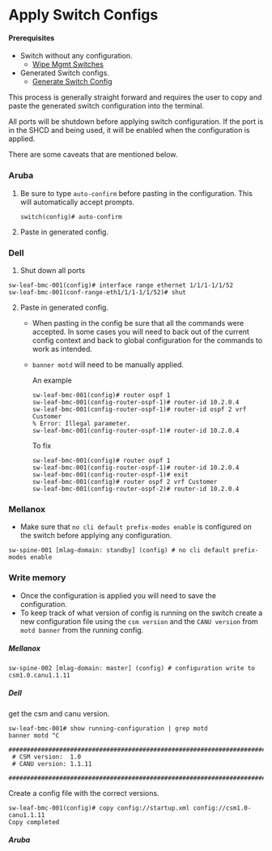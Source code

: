 # Apply Switch Configs

#### Prerequisites 

- Switch without any configuration.
    - [Wipe Mgmt Switches](wipe_mgmt_switches.md)
- Generated Switch configs.
    - [Generate Switch Config](generate_switch_configs.md)

This process is generally straight forward and requires the user to copy and paste the generated switch configuration into the terminal.

All ports will be shutdown before applying switch configuration.  If the port is in the SHCD and being used, it will be enabled when the configuration is applied.

There are some caveats that are mentioned below.
### Aruba
1.  Be sure to type `auto-confirm` before pasting in the configuration.
This will automatically accept prompts.

    `switch(config)# auto-confirm`
2. Paste in generated config.


### Dell
1.  Shut down all ports
```
sw-leaf-bmc-001(config)# interface range ethernet 1/1/1-1/1/52
sw-leaf-bmc-001(conf-range-eth1/1/1-1/1/52)# shut
```

2. Paste in generated config.

    - When pasting in the config be sure that all the commands were accepted.  In some cases you will need to back out of the current config context and back to global configuration for the commands to work as intended.
    - `banner motd` will need to be manually applied.

        An example

        ```
        sw-leaf-bmc-001(config)# router ospf 1
        sw-leaf-bmc-001(config-router-ospf-1)# router-id 10.2.0.4
        sw-leaf-bmc-001(config-router-ospf-1)# router-id ospf 2 vrf Customer
        % Error: Illegal parameter.
        sw-leaf-bmc-001(config-router-ospf-1)# router-id 10.2.0.4
        ```
        To fix
        ```
        sw-leaf-bmc-001(config)# router ospf 1
        sw-leaf-bmc-001(config-router-ospf-1)# router-id 10.2.0.4
        sw-leaf-bmc-001(config-router-ospf-1)# exit
        sw-leaf-bmc-001(config)# router ospf 2 vrf Customer
        sw-leaf-bmc-001(config-router-ospf-2)# router-id 10.2.0.4
        ```

### Mellanox
- Make sure that `no cli default prefix-modes enable` is configured on the switch before applying any configuration.
```
sw-spine-001 [mlag-domain: standby] (config) # no cli default prefix-modes enable
```

### Write memory

- Once the configuration is applied you will need to save the configuration.
- To keep track of what version of config is running on the switch create a new configuration file using the `csm version` and the `CANU version` from `motd banner` from the running config.

##### Mellanox
`sw-spine-002 [mlag-domain: master] (config) # configuration write to csm1.0.canu1.1.11`
##### Dell
get the csm and canu version.
```
sw-leaf-bmc-001# show running-configuration | grep motd
banner motd ^C
 ###############################################################################
 # CSM version:  1.0
 # CANU version: 1.1.11
 ###############################################################################
 ```

Create a config file with the correct versions.

 ```
sw-leaf-bmc-001(config)# copy config://startup.xml config://csm1.0-canu1.1.11
Copy completed
 ```
##### Aruba
